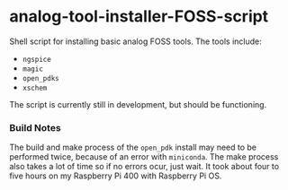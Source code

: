 # analog-tool-installer-FOSS-script
Shell script for installing basic analog FOSS tools.
The tools include:
- `ngspice`
- `magic`
- `open_pdks` 
- `xschem`

The script is currently still in development, but should be functioning.

### Build Notes
The build and make process of the `open_pdk` install may need to be performed twice, because of an error with `miniconda`.
The make process also takes a lot of time so if no errors ocur, just wait.
It took about four to five hours on my Raspberry Pi 400 with Raspberry Pi OS.
